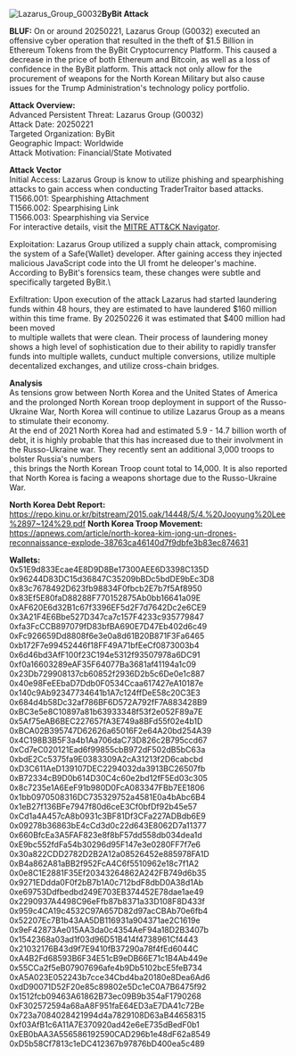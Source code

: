 ![Lazarus_Group_G0032](https://github.com/user-attachments/assets/e88ee4f6-f8d1-492f-96e4-63a59f723323)**ByBit Attack**

**BLUF:** On or around 20250221, Lazarus Group (G0032) executed an offensive cyber operation that resulted in the theft of $1.5 Billion in Ethereum Tokens from the ByBit Cryptocurrency Platform. This caused a decrease in the price of both Ethereum and Bitcoin,
as well as a loss of confidence in the ByBit platform. This attack not only allow for the procurement of weapons for the North Korean Military but also cause issues for the Trump Administration's technology policy portfolio. 

**Attack Overview:**\
Advanced Persistent Threat: Lazarus Group (G0032)\
Attack Date: 20250221\
Targeted Organization: ByBit\
Geographic Impact: Worldwide\
Attack Motivation: Financial/State Motivated

**Attack Vector**\
Initial Access: Lazarus Group is know to utilize phishing and spearphishing attacks to gain access when conducting TraderTraitor based attacks.\
    T1566.001: Spearphishing Attachment\
    T1566.002: Spearphising Link\
    T1566.003: Spearphishing via Service\
For interactive details, visit the [MITRE ATT&CK Navigator](https://mitre-attack.github.io/attack-navigator/#layerURL=https://attack.mitre.org/groups/G0032/G0032-enterprise-layer.json).




Exploitation: Lazarus Group utilized a supply chain attack, compromising the system of a Safe{Wallet} developer. After gaining access they injected malicious JavaScript code into the UI fromt he deleoper's machine.
According to ByBit's forensics team, these changes were subtle and specifically targeted ByBit.\

Exfiltration: Upon execution of the attack Lazarus had started laundering funds within 48 hours, they are estimated to have laundered $160 million within this time frame. By 20250226 it was estimated that $400 million had been moved\
to multiple wallets that were clean. Their process of laundering money shows a high level of sophistication due to their ability to rapidly transfer funds into multiple wallets, cunduct multiple conversions, utilize multiple decentalized exchanges, and utilize cross-chain bridges.

**Analysis**\
As tensions grow between North Korea and the United States of America and the prolonged North Korean troop deployment in support of the Russo-Ukraine War, North Korea will continue to utilize Lazarus Group as a means to stimulate their economy.\
At the end of 2021 North Korea had and estimated 5.9 - 14.7 billion worth of debt, it is highly probable that this has increased due to their involvment in the Russo-Ukraine war. They recently sent an additional 3,000 troops to bolster Russia's numbers\
, this brings the North Korean Troop count total to 14,000. It is also reported that North Korea is facing a weapons shortage due to the Russo-Ukraine War.

**North Korea Debt Report:** https://repo.kinu.or.kr/bitstream/2015.oak/14448/5/4.%20Jooyung%20Lee%2897~124%29.pdf
**North Korea Troop Movement:** https://apnews.com/article/north-korea-kim-jong-un-drones-reconnaissance-explode-38763ca46140d7f9dbfe3b83ec874631


**Wallets:**\
0x51E9d833Ecae4E8D9D8Be17300AEE6D3398C135D\
0x96244D83DC15d36847C35209bBDc5bdDE9bEc3D8\
0x83c7678492D623fb98834F0fbcb2E7b7f5Af8950\
0x83Ef5E80faD88288F770152875Ab0bb16641a09E\
0xAF620E6d32B1c67f3396EF5d2F7d7642Dc2e6CE9\
0x3A21F4E6Bbe527D347ca7c157F4233c935779847\
0xfa3FcCCB897079fD83bfBA690E7D47Eb402d6c49\
0xFc926659Dd8808f6e3e0a8d61B20B871F3Fa6465\
0xb172F7e99452446f18FF49A71bfEeCf0873003b4\
0x6d46bd3AfF100f23C194e5312f93507978a6DC91\
0xf0a16603289eAF35F64077Ba3681af41194a1c09\
0x23Db729908137cb60852f2936D2b5c6De0e1c887\
0x40e98FeEEbaD7Ddb0F0534Ccaa617427eA10187e\
0x140c9Ab92347734641b1A7c124ffDeE58c20C3E3\
0x684d4b58Dc32af786BF6D572A792fF7A883428B9\
0xBC3e5e8C10897a81b63933348f53f2e052F89a7E\
0x5Af75eAB6BEC227657fA3E749a8BFd55f02e4b1D\
0xBCA02B395747D62626a65016F2e64A20bd254A39\
0x4C198B3B5F3a4b1Aa706daC73D826c2B795ccd67\
0xCd7eC020121Ead6f99855cbB972dF502dB5bC63a\
0xbdE2Cc5375fa9E0383309A2cA31213f2D6cabcbd\
0xD3C611AeD139107DEC2294032da3913BC26507fb\
0xB72334cB9D0b614D30C4c60e2bd12fF5Ed03c305\
0x8c7235e1A6EeF91b980D0FcA083347FBb7EE1806\
0x1bb0970508316DC735329752a4581E0a4bAbc6B4\
0x1eB27f136BFe7947f80d6ceE3Cf0bfDf92b45e57\
0xCd1a4A457cA8b0931c3BF81Df3CFa227ADBdb6E9\
0x09278b36863bE4cCd3d0c22d643E8062D7a11377\
0x660BfcEa3A5FAF823e8f8bF57dd558db034dea1d\
0xE9bc552fdFa54b30296d95F147e3e0280FF7f7e6\
0x30a822CDD2782D2B2A12a08526452e885978FA1D\
0xB4a862A81aBB2f952FcA4C6f5510962e18c7f1A2\
0x0e8C1E2881F35Ef20343264862A242FB749d6b35\
0x9271EDdda0F0f2bB7b1A0c712bdF8dbD0A38d1Ab\
0xe69753Ddfbedbd249E703EB374452E78dae1ae49\
0x2290937A4498C96eFfb87b8371a33D108F8D433f\
0x959c4CA19c4532C97A657D82d97acCBAb70e6fb4\
0x52207Ec7B1b43AA5DB116931a904371ae2C1619e\
0x9eF42873Ae015AA3da0c4354AeF94a18D2B3407b\
0x1542368a03ad1f03d96D51B414f4738961Cf4443\
0x21032176B43d9f7E9410fB37290a78f4fEd6044C\
0xA4B2Fd68593B6F34E51cB9eDB66E71c1B4Ab449e\
0x55CCa2f5eB07907696afe4b9Db5102bcE5feB734\
0xA5A023E052243b7cce34Cbd4ba20180e8Dea6Ad6\
0xdD90071D52F20e85c89802e5Dc1eC0A7B6475f92\
0x1512fcb09463A61862B73ec09B9b354aF1790268\
0xF302572594a68aA8F951faE64ED3aE7DA41c72Be\
0x723a7084028421994d4a7829108D63aB44658315\
0xf03AfB1c6A11A7E370920ad42e6eE735dBedF0b1\
0xEB0bAA3A556586192590CAD296b1e48dF62a8549\
0xD5b58Cf7813c1eDC412367b97876bD400ea5c489
